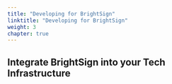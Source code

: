 ```yaml
---
title: "Developing for BrightSign"
linktitle: "Developing for BrightSign"
weight: 3
chapter: true
---
```


## Integrate BrightSign into your Tech Infrastructure